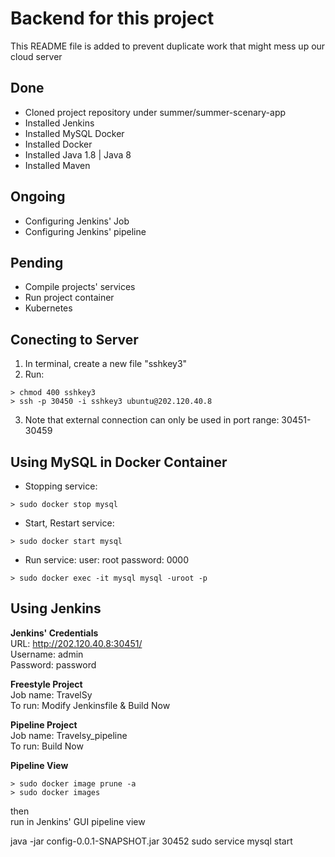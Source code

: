 # Backend for this project  

This README file is added to prevent duplicate work that might mess up our cloud server

## Done

- Cloned project repository under summer/summer-scenary-app
- Installed Jenkins
- Installed MySQL Docker
- Installed Docker
- Installed Java 1.8 | Java 8
- Installed Maven

## Ongoing

- Configuring Jenkins' Job
- Configuring Jenkins' pipeline

## Pending

- Compile projects' services
- Run project container
- Kubernetes

## Conecting to Server

1. In terminal, create a new file "sshkey3"
2. Run:
```
> chmod 400 sshkey3
> ssh -p 30450 -i sshkey3 ubuntu@202.120.40.8
```
3. Note that external connection can only be used in port range: 30451-30459

## Using MySQL in Docker Container

- Stopping service:
```
> sudo docker stop mysql
```
- Start, Restart service:
```
> sudo docker start mysql
```
- Run service:
user: root
password: 0000
```
> sudo docker exec -it mysql mysql -uroot -p
```

## Using Jenkins

**Jenkins' Credentials**  
URL: http://202.120.40.8:30451/  
Username: admin  
Password: password  

**Freestyle Project**  
Job name: TravelSy  
To run: Modify Jenkinsfile & Build Now  

**Pipeline Project**  
Job name: Travelsy_pipeline  
To run: Build Now

**Pipeline View**
```
> sudo docker image prune -a
> sudo docker images
```  
then  
run in Jenkins' GUI pipeline view

java -jar config-0.0.1-SNAPSHOT.jar 30452 
sudo service mysql start